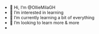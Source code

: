 - 👋 Hi, I’m @OllieMilaGH
- 👀 I’m interested in learning
- 🌱 I’m currently learning a bit of everything
- 💞️ I’m looking to learn more & more
- 


